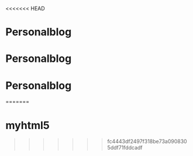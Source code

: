 <<<<<<< HEAD
# Personalblog
# Personalblog
# Personalblog
=======
# myhtml5
>>>>>>> fc4443df2497f318be73a0908305ddf71fddcadf
